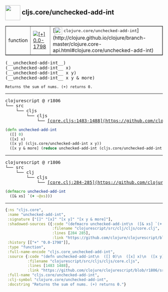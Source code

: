 ## <img width="48px" valign="middle" src="http://i.imgur.com/Hi20huC.png"> cljs.core/unchecked-add-int

 <table border="1">
<tr>
<td>function</td>
<td><a href="https://github.com/cljsinfo/api-refs/tree/0.0-1798"><img valign="middle" alt="[+] 0.0-1798" src="https://img.shields.io/badge/+-0.0--1798-lightgrey.svg"></a> </td>
<td>
[<img height="24px" valign="middle" src="http://i.imgur.com/1GjPKvB.png"> <samp>clojure.core/unchecked-add-int</samp>](http://clojure.github.io/clojure/branch-master/clojure.core-api.html#clojure.core/unchecked-add-int)
</td>
</tr>
</table>

 <samp>
(__unchecked-add-int__)<br>
(__unchecked-add-int__ x)<br>
(__unchecked-add-int__ x y)<br>
(__unchecked-add-int__ x y & more)<br>
</samp>

```
Returns the sum of nums. (+) returns 0.
```

---

 <pre>
clojurescript @ r1806
└── src
    └── cljs
        └── cljs
            └── <ins>[core.cljs:1483-1488](https://github.com/clojure/clojurescript/blob/r1806/src/cljs/cljs/core.cljs#L1483-L1488)</ins>
</pre>

```clj
(defn unchecked-add-int
  ([] 0)
  ([x] x)
  ([x y] (cljs.core/unchecked-add-int x y))
  ([x y & more] (reduce unchecked-add-int (cljs.core/unchecked-add-int x y) more)))
```


---

 <pre>
clojurescript @ r1806
└── src
    └── clj
        └── cljs
            └── <ins>[core.clj:284-285](https://github.com/clojure/clojurescript/blob/r1806/src/clj/cljs/core.clj#L284-L285)</ins>
</pre>

```clj
(defmacro unchecked-add-int
  ([& xs] `(+ ~@xs)))
```

---

```clj
{:ns "cljs.core",
 :name "unchecked-add-int",
 :signature ["[]" "[x]" "[x y]" "[x y & more]"],
 :shadowed-sources ({:code "(defmacro unchecked-add-int\n  ([& xs] `(+ ~@xs)))",
                     :filename "clojurescript/src/clj/cljs/core.clj",
                     :lines [284 285],
                     :link "https://github.com/clojure/clojurescript/blob/r1806/src/clj/cljs/core.clj#L284-L285"}),
 :history [["+" "0.0-1798"]],
 :type "function",
 :full-name-encode "cljs.core_unchecked-add-int",
 :source {:code "(defn unchecked-add-int\n  ([] 0)\n  ([x] x)\n  ([x y] (cljs.core/unchecked-add-int x y))\n  ([x y & more] (reduce unchecked-add-int (cljs.core/unchecked-add-int x y) more)))",
          :filename "clojurescript/src/cljs/cljs/core.cljs",
          :lines [1483 1488],
          :link "https://github.com/clojure/clojurescript/blob/r1806/src/cljs/cljs/core.cljs#L1483-L1488"},
 :full-name "cljs.core/unchecked-add-int",
 :clj-symbol "clojure.core/unchecked-add-int",
 :docstring "Returns the sum of nums. (+) returns 0."}

```
